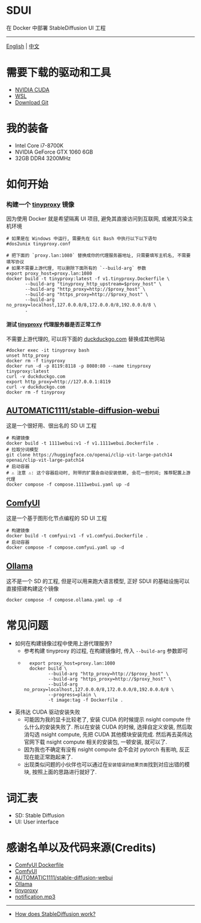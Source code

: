 # SDUI

在 Docker 中部署 StableDiffusion UI 工程

---

[English](./README.md) | [中文](./README.cn.md)

# 需要下载的驱动和工具

- [NVIDIA CUDA](https://developer.nvidia.com/cuda-downloads)
- [WSL](https://learn.microsoft.com/en-us/windows/wsl/basic-commands)
- [Download Git](https://git-scm.com/downloads)

# 我的装备

- Intel Core i7-8700K
- NVIDIA GeForce GTX 1060 6GB
- 32GB DDR4 3200MHz

# 如何开始

### 构建一个 [tinyproxy](https://github.com/tinyproxy/tinyproxy) 镜像

因为使用 Docker 就是希望隔离 UI 项目, 避免其直接访问到互联网, 或被其污染主机环境

```shell
# 如果是在 Windows 中运行, 需要先在 Git Bash 中执行以下以下语句
#dos2unix tinyproxy.conf

# 把下面的 `proxy.lan:1080` 替换成你的代理服务器地址, 只需要填写主机名, 不需要填写协议
# 如果不需要上游代理, 可以删除下面所有的 `--build-arg` 参数
export proxy_host=proxy.lan:1080
docker build -t tinyproxy:latest -f v1.tinyproxy.Dockerfile \
       --build-arg "tinyproxy_http_upstream=$proxy_host" \
       --build-arg "http_proxy=http://$proxy_host" \
       --build-arg "https_proxy=http://$proxy_host" \
       --build-arg no_proxy=localhost,127.0.0.0/8,172.0.0.0/8,192.0.0.0/8 \
       .
```

#### 测试 [tinyproxy](https://github.com/tinyproxy/tinyproxy) 代理服务器是否正常工作

不需要上游代理的, 可以将下面的 [duckduckgo.com](https://duckduckgo.com) 替换成其他网站

```shell
#docker exec -it tinyproxy bash
unset http_proxy
docker rm -f tinyproxy
docker run -d -p 8119:8118 -p 8080:80 --name tinyproxy tinyproxy:latest
curl -v duckduckgo.com
export http_proxy=http://127.0.0.1:8119
curl -v duckduckgo.com
docker rm -f tinyproxy
```

## [AUTOMATIC1111/stable-diffusion-webui](https://github.com/AUTOMATIC1111/stable-diffusion-webui)

这是一个很好用、很出名的 SD UI 工程

```shell
# 构建镜像
docker build -t 1111webui:v1 -f v1.1111webui.Dockerfile .
# 拉取分词模型
git clone https://huggingface.co/openai/clip-vit-large-patch14 openai/clip-vit-large-patch14
# 启动容器
# ⚠️ 注意 ⚠️: 这个容器启动时, 附带的扩展会自动安装依赖, 会花一些时间; 推荐配置上游代理
docker compose -f compose.1111webui.yaml up -d
```

## [ComfyUI](https://github.com/comfyanonymous/ComfyUI)

这是一个基于图形化节点编程的 SD UI 工程

```shell
# 构建镜像
docker build -t comfyui:v1 -f v1.comfyui.Dockerfile .
# 启动容器
docker compose -f compose.comfyui.yaml up -d
```

## [Ollama](https://github.com/ollama/ollama)

这不是一个 SD 的工程, 但是可以用来跑大语言模型, 正好 SDUI 的基础设施可以直接搭建构建这个镜像

```shell
docker compose -f compose.ollama.yaml up -d
```

# 常见问题

- 如何在构建镜像过程中使用上游代理服务?
  - 参考构建 tinyproxy 的过程, 在构建镜像时, 传入 `--build-arg` 参数即可
  - ```shell
      export proxy_host=proxy.lan:1080
      docker build \
             --build-arg "http_proxy=http://$proxy_host" \
             --build-arg "https_proxy=http://$proxy_host" \
             --build-arg no_proxy=localhost,127.0.0.0/8,172.0.0.0/8,192.0.0.0/8 \
             --progress=plain \
             -t image:tag -f Dockerfile .
    ```
- 英伟达 CUDA 驱动安装失败
  - 可能因为我的显卡比较老了, 安装 CUDA 的时候提示 nsight compute 什么什么的安装失败了.
    所以在安装 CUDA 的时候, 选择自定义安装, 然后取消勾选 nsight compute, 先把 CUDA 其他模块安装完成.
    然后再去英伟达官网下载 nsight compute 相关的安装包, 一顿安装, 就可以了.
  - 因为我也不确定有没有 nsight compute 会不会对 pytorch 有影响, 反正现在能正常跑起来了.
  - 出现类似问题的小伙伴也可以通过在`安装错误的结果页面`找到对应出错的模块, 按照上面的思路进行就好了.

# 词汇表

- SD: Stable Diffusion
- UI: User interface

# 感谢名单以及代码来源(Credits)

- [ComfyUI Dockerfile](https://huggingface.co/spaces/SpacesExamples/ComfyUI/tree/main)
- [ComfyUI](https://github.com/comfyanonymous/ComfyUI)
- [AUTOMATIC1111/stable-diffusion-webui](https://github.com/AUTOMATIC1111/stable-diffusion-webui)
- [Ollama](https://github.com/ollama/ollama)
- [tinyproxy](https://github.com/tinyproxy/tinyproxy)
- [notification.mp3](https://github.com/pythongosssss/ComfyUI-Custom-Scripts/blob/main/web/js/assets/notify.mp3)
---
- [How does StableDiffusion work?](https://stable-diffusion-art.com/how-stable-diffusion-work/)
